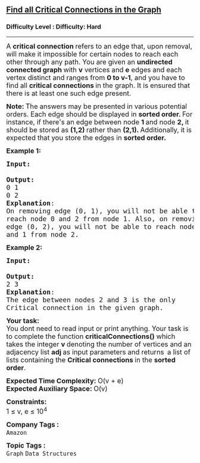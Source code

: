 <h2><a href="https://www.geeksforgeeks.org/problems/critical-connections/1?page=2&difficulty=Hard&status=unsolved&sortBy=submissions">Find all Critical Connections in the Graph</a></h2><h3>Difficulty Level : Difficulty: Hard</h3><hr><div class="problems_problem_content__Xm_eO"><p><span style="font-size: 18px;">A <strong>critical connection </strong>refers to an edge that, upon removal, will make it impossible for certain nodes to reach each other through any path. You are given an <strong>undirected connected graph </strong>with <strong>v</strong> vertices and <strong>e</strong> edges and each vertex distinct and ranges from <strong>0 to v-1</strong>, and you have to find all <strong>critical connections </strong>in the graph. It is ensured that there is at least one such edge present.</span></p>
<p><span style="font-size: 18px;"><strong>Note: </strong>The answers may be presented in various potential orders. Each edge should be displayed in <strong>sorted order. </strong>For instance, if there's an edge between node <strong>1 </strong>and node <strong>2, </strong>it should be stored as <strong>(1,2) </strong>rather than <strong>(2,1). </strong>Additionally, it is expected that you store the edges in <strong>sorted order.</strong></span></p>
<p><strong style="font-size: 18px;">Example 1:</strong></p>
<pre><span style="font-size: 18px;"><strong>Input:</strong>
</span><img src="https://media.geeksforgeeks.org/img-practice/PROD/addEditProblem/706303/Web/Other/bbe726f7-e9f7-4a0c-b9fa-c649299d9784_1685087730.png" alt=""><span style="font-size: 18px;">
<strong>Output:</strong>
0 1
0 2
<strong>Explanation</strong>: 
On removing edge (0, 1), you will not be able to<br>reach node 0 and 2 from node 1. Also, on removing<br>edge (0, 2), you will not be able to reach node 0<br>and 1 from node 2.<br></span></pre>
<p><span style="font-size: 18px;"><strong>Example 2:</strong></span></p>
<pre><span style="font-size: 18px;"><strong>Input:</strong>
</span><img src="https://media.geeksforgeeks.org/img-practice/PROD/addEditProblem/706303/Web/Other/730505a5-24f6-41de-bd11-84a0a9e56d49_1685087731.png" alt=""><span style="font-size: 18px;">
<strong>Output:</strong>
2 3
<strong>Explanation</strong>:
The edge between nodes 2 and 3 is the only
Critical connection in the given graph.</span>
</pre>
<p><span style="font-size: 18px;"><strong>Your task:</strong><br>You dont need to read input or print anything. Your task is to complete the function <strong>criticalConnections()</strong>&nbsp;which takes the integer <strong>v </strong>denoting the number of vertices and an adjacency list <strong>adj </strong>as input parameters and returns </span>&nbsp;<span style="font-size: 18px;">a list of lists containing the <strong>Critical connections </strong>in the <strong>sorted order</strong>.</span></p>
<p><span style="font-size: 18px;"><strong>Expected Time Complexity:&nbsp;</strong>O(v + e)<br><strong>Expected Auxiliary Space:&nbsp;</strong>O(v)</span></p>
<p><span style="font-size: 18px;"><strong>Constraints:</strong><br>1 ≤ v, e ≤ 10<sup>4<br></sup></span></p></div><p><span style=font-size:18px><strong>Company Tags : </strong><br><code>Amazon</code>&nbsp;<br><p><span style=font-size:18px><strong>Topic Tags : </strong><br><code>Graph</code>&nbsp;<code>Data Structures</code>&nbsp;